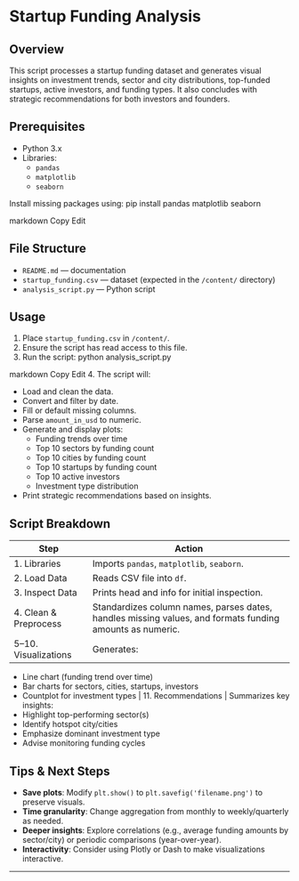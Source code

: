 # Startup Funding Analysis

## Overview
This script processes a startup funding dataset and generates visual insights on investment trends, sector and city distributions, top-funded startups, active investors, and funding types. It also concludes with strategic recommendations for both investors and founders.

## Prerequisites
- Python 3.x
- Libraries:
  - `pandas`
  - `matplotlib`
  - `seaborn`

Install missing packages using:
pip install pandas matplotlib seaborn

markdown
Copy
Edit

## File Structure
- `README.md` — documentation
- `startup_funding.csv` — dataset (expected in the `/content/` directory)
- `analysis_script.py` — Python script

## Usage
1. Place `startup_funding.csv` in `/content/`.
2. Ensure the script has read access to this file.
3. Run the script:
python analysis_script.py

markdown
Copy
Edit
4. The script will:
- Load and clean the data.
- Convert and filter by date.
- Fill or default missing columns.
- Parse `amount_in_usd` to numeric.
- Generate and display plots:
  - Funding trends over time
  - Top 10 sectors by funding count
  - Top 10 cities by funding count
  - Top 10 startups by funding count
  - Top 10 active investors
  - Investment type distribution
- Print strategic recommendations based on insights.

## Script Breakdown

| Step | Action |
|------|--------|
| 1. Libraries | Imports `pandas`, `matplotlib`, `seaborn`. |
| 2. Load Data | Reads CSV file into `df`. |
| 3. Inspect Data | Prints head and info for initial inspection. |
| 4. Clean & Preprocess | Standardizes column names, parses dates, handles missing values, and formats funding amounts as numeric. |
| 5–10. Visualizations | Generates:
- Line chart (funding trend over time)
- Bar charts for sectors, cities, startups, investors
- Countplot for investment types
| 11. Recommendations | Summarizes key insights:
- Highlight top-performing sector(s)
- Identify hotspot city/cities
- Emphasize dominant investment type
- Advise monitoring funding cycles

## Tips & Next Steps
- **Save plots**: Modify `plt.show()` to `plt.savefig('filename.png')` to preserve visuals.
- **Time granularity**: Change aggregation from monthly to weekly/quarterly as needed.
- **Deeper insights**: Explore correlations (e.g., average funding amounts by sector/city) or periodic comparisons (year-over-year).
- **Interactivity**: Consider using Plotly or Dash to make visualizations interactive.

---
